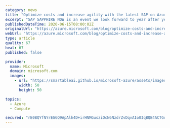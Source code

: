 ```yaml
---
category: news
title: "Optimize costs and increase agility with the latest SAP on Azure offerings"
excerpt: "SAP SAPPHIRE NOW is an event we look forward to year after year, as it’s always a place to meet our customers and learn how we can continue to support their evolving needs. This year, those conversations will take a different format, but thanks to technology, we can still connect with our customers across"
publishedDateTime: 2020-06-15T08:00:02Z
originalUrl: "https://azure.microsoft.com/blog/optimize-costs-and-increase-agility-with-the-latest-sap-on-azure-offerings/"
webUrl: "https://azure.microsoft.com/blog/optimize-costs-and-increase-agility-with-the-latest-sap-on-azure-offerings/"
type: article
quality: 67
heat: 67
published: false

provider:
  name: Microsoft
  domain: microsoft.com
  images:
    - url: "https://smartableai.github.io/microsoft-azure/assets/images/organizations/microsoft.com-50x50.jpg"
      width: 50
      height: 50

topics:
  - Azure
  - Compute

secured: "rE0BQYfNYrEGGQ9ApAlh4D+irHNMGusziOcN6NzdrZvDqvAIo0IqBQB4ACTGdT3xU9GGIR7ejXyF/ymq0Qd0X/0TTExOFLjllU/527OCSBV4KrvpCE6RyI3A7AhDvJyvglZyeZaTVcvT5EZLfsjCegHhSKEUZKqOjMIuilHbYdJ4FinsqOn9V9jV2VS0K6FtqbGoyQ8+n3rsxVyInT3j4E65uxrzCyZyu6m0OvrNLMfL9nASxzuOdmbOLMuNWGNO7FlK/oOdBshLBpw0V46gjP4aEVvgPKW/LsmhAFjkVBO3ewl29AirpGw7lzAP2osyRYLWOnNAditm5On3wLmcAbQ+ToV4TQLVmpz5GU5cb6A=;wfpgsgFUjIN1q6XzBCTplQ=="
---
```


